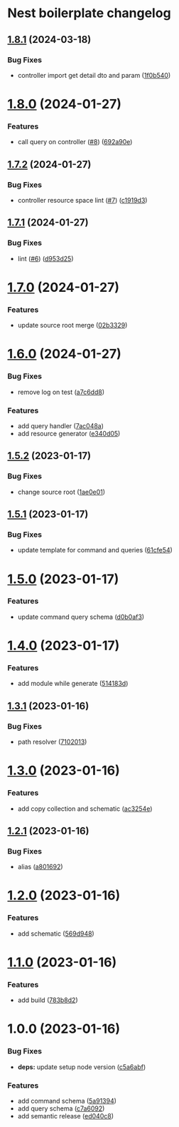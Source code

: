 # Nest boilerplate changelog

## [1.8.1](https://github.com/Notekunn/schematics/compare/v1.8.0...v1.8.1) (2024-03-18)


### Bug Fixes

* controller import get detail dto and param ([1f0b540](https://github.com/Notekunn/schematics/commit/1f0b5405f9ff28fdcd74b868a7dad8ea1db368df))

# [1.8.0](https://github.com/Notekunn/schematics/compare/v1.7.2...v1.8.0) (2024-01-27)


### Features

* call query on controller ([#8](https://github.com/Notekunn/schematics/issues/8)) ([692a90e](https://github.com/Notekunn/schematics/commit/692a90e9f53da86c872397b9cf0ed0e608ea0bd4))

## [1.7.2](https://github.com/Notekunn/schematics/compare/v1.7.1...v1.7.2) (2024-01-27)


### Bug Fixes

* controller resource space lint ([#7](https://github.com/Notekunn/schematics/issues/7)) ([c1919d3](https://github.com/Notekunn/schematics/commit/c1919d37e84fca92f2c2962686a1b9d5125b7ca1))

## [1.7.1](https://github.com/Notekunn/schematics/compare/v1.7.0...v1.7.1) (2024-01-27)


### Bug Fixes

* lint ([#6](https://github.com/Notekunn/schematics/issues/6)) ([d953d25](https://github.com/Notekunn/schematics/commit/d953d252f3a781a4019eea002b76b3ac335ac7fb))

# [1.7.0](https://github.com/Notekunn/schematics/compare/v1.6.0...v1.7.0) (2024-01-27)


### Features

* update source root merge ([02b3329](https://github.com/Notekunn/schematics/commit/02b3329b24fd9c4703294d94a657e23bf1b12664))

# [1.6.0](https://github.com/Notekunn/schematics/compare/v1.5.2...v1.6.0) (2024-01-27)


### Bug Fixes

* remove log on test ([a7c6dd8](https://github.com/Notekunn/schematics/commit/a7c6dd836526b09f0025cec58a551bbe3e2348a7))


### Features

* add query handler ([7ac048a](https://github.com/Notekunn/schematics/commit/7ac048a4d469bb7498daae9ae3de5fa65436cd5e))
* add resource generator ([e340d05](https://github.com/Notekunn/schematics/commit/e340d050e35fcd8a45ee131a7a6223387dd30efb))

## [1.5.2](https://github.com/Notekunn/schematics/compare/v1.5.1...v1.5.2) (2023-01-17)


### Bug Fixes

* change source root ([1ae0e01](https://github.com/Notekunn/schematics/commit/1ae0e01042c3ee77ddb52e62c72a103a37a71050))

## [1.5.1](https://github.com/Notekunn/schematics/compare/v1.5.0...v1.5.1) (2023-01-17)


### Bug Fixes

* update template for command and queries ([61cfe54](https://github.com/Notekunn/schematics/commit/61cfe54b7fc9b059d2f321df2302a810baa779c8))

# [1.5.0](https://github.com/Notekunn/schematics/compare/v1.4.0...v1.5.0) (2023-01-17)


### Features

* update command query schema ([d0b0af3](https://github.com/Notekunn/schematics/commit/d0b0af3bd16fed184b9b6cd87023d38d4c0aa636))

# [1.4.0](https://github.com/Notekunn/schematics/compare/v1.3.1...v1.4.0) (2023-01-17)


### Features

* add module while generate ([514183d](https://github.com/Notekunn/schematics/commit/514183de34133ace5a046b87f52ccfcf979b7cd4))

## [1.3.1](https://github.com/Notekunn/schematics/compare/v1.3.0...v1.3.1) (2023-01-16)


### Bug Fixes

* path resolver ([7102013](https://github.com/Notekunn/schematics/commit/7102013b7e29c7a6e096724221b4640b58970489))

# [1.3.0](https://github.com/Notekunn/schematics/compare/v1.2.1...v1.3.0) (2023-01-16)


### Features

* add copy collection and schematic ([ac3254e](https://github.com/Notekunn/schematics/commit/ac3254e64754dd8b695b366f2c15bb2197489bda))

## [1.2.1](https://github.com/Notekunn/schematics/compare/v1.2.0...v1.2.1) (2023-01-16)


### Bug Fixes

* alias ([a801692](https://github.com/Notekunn/schematics/commit/a8016925a6a7b05cd54c0695a9c3bed7243ca143))

# [1.2.0](https://github.com/Notekunn/schematics/compare/v1.1.0...v1.2.0) (2023-01-16)


### Features

* add schematic ([569d948](https://github.com/Notekunn/schematics/commit/569d9484ed116974b09d8837a80e6b0a122705e6))

# [1.1.0](https://github.com/Notekunn/schematics/compare/v1.0.0...v1.1.0) (2023-01-16)


### Features

* add build ([783b8d2](https://github.com/Notekunn/schematics/commit/783b8d262d511fa689e99eb5acdb100488a3aefb))

# 1.0.0 (2023-01-16)


### Bug Fixes

* **deps:** update setup node version ([c5a6abf](https://github.com/Notekunn/schematics/commit/c5a6abfc471f3a719776717047c7e809c5cbbdca))


### Features

* add command schema ([5a91394](https://github.com/Notekunn/schematics/commit/5a91394d9acdb077ceee93e9e719cf0fed3e42cf))
* add query schema ([c7a6092](https://github.com/Notekunn/schematics/commit/c7a6092ac129b93a62142e154e8be5f6fed64495))
* add semantic release ([ed040c8](https://github.com/Notekunn/schematics/commit/ed040c849c71fd7c15138ce3b67010b549954548))
